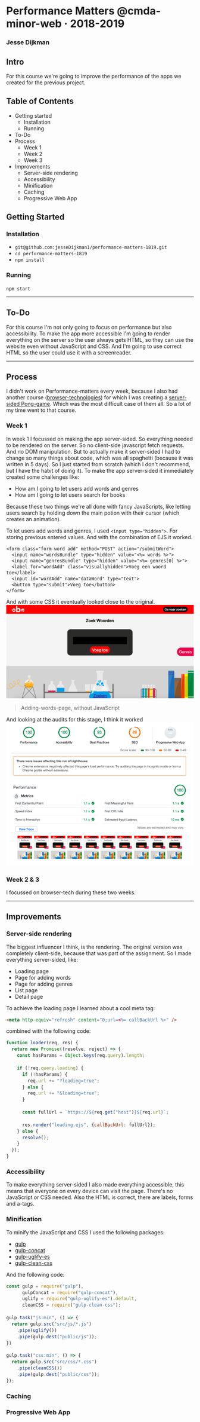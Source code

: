 # Performance Matters @cmda-minor-web · 2018-2019
### Jesse Dijkman

## Intro
For this course we're going to improve the performance of the apps we created for the previous project. 

## Table of Contents
- Getting started
  - Installation
  - Running
- To-Do
- Process
  - Week 1
  - Week 2
  - Week 3
- Improvements
  - Server-side rendering
  - Accessibility
  - Minification
  - Caching
  - Progressive Web App


## Getting Started
### Installation
- `git@github.com:jesseDijkman1/performance-matters-1819.git`
- `cd performance-matters-1819`
- `npm install`

### Running
`npm start`

---

## To-Do
For this course I'm not only going to focus on performance but also accessibility. To make the app more accessible I'm going to render everything on the server so the user always gets HTML, so they can use the website even without JavaScript and CSS. And I'm going to use correct HTML so the user could use it with a screenreader.

---

## Process
I didn't work on Performance-matters every week, because I also had another course ([browser-technologies](https://github.com/jesseDijkman1/browser-technologies-1819)) for which I was creating a [server-sided Pong-game](https://github.com/jesseDijkman1/pong-game). Which was the most difficult case of them all. So a lot of my time went to that course.

### Week 1
In week 1 I focussed on making the app server-sided. So everything needed to be rendered on the server. So no client-side javascript fetch requests. And no DOM manipulation. But to actually make it server-sided I had to change so many things about code, which was all spaghetti (because it was written in 5 days). So I just started from scratch (which I don't recommend, but I have the habit of doing it). To make the app server-sided it immediately created some challenges like:
- How am I going to let users add words and genres
- How am I going to let users search for books

Because these two things we're all done with fancy JavaScripts, like letting users search by holding down the main potion with their cursor (which creates an animation).

To let users add words and genres, I used `<input type="hidden">`. For storing previous entered values. And with the combination of EJS it worked.

```ejs
<form class="form-word add" method="POST" action="/submitWord">
  <input name="wordsBundle" type="hidden" value="<%= words %>">
  <input name="genresBundle" type="hidden" value="<%= genres[0] %>">
  <label for="wordAdd" class="visuallyhidden">Voeg een woord toe</label>
  <input id="wordAdd" name="dataWord" type="text">
  <button type="submit">Voeg toe</button>
</form>
```

And with some CSS it eventually looked close to the original.
![After making it accessible](readme-images/screenshot-made-accessible-homepage.png)
> Adding-words-page, without JavaScript

And looking at the audits for this stage, I think it worked
![Audits results after making it accessible](readme-images/screenshot-made-accessible-audits.png)

### Week 2 & 3
I focussed on browser-tech during these two weeks.

---

## Improvements
### Server-side rendering
The biggest influencer I think, is the rendering. The original version was completely client-side, because that was part of the assignment. So I made everything server-sided, like:
- Loading page
- Page for adding words
- Page for adding genres
- List page
- Detail page

To achieve the loading page I learned about a cool meta tag: 
```html
<meta http-equiv="refresh" content="0;url=<%= callBackUrl %>" />
```

combined with the following code:

```js
function loader(req, res) {
  return new Promise((resolve, reject) => {
    const hasParams = Object.keys(req.query).length;

    if (!req.query.loading) {
      if (!hasParams) {
        req.url += "?loading=true";
      } else {
        req.url += "&loading=true";
      }

      const fullUrl = `https://${req.get("host")}${req.url}`;

      res.render("loading.ejs", {callBackUrl: fullUrl});
    } else {
      resolve();
    }
  });
}
```

### Accessibility
To make everything server-sided I also made everything accessible, this means that everyone on every device can visit the page. There's no JavaScript or CSS needed. Also the HTML is correct, there are labels, forms and a-tags.

### Minification
To minify the JavaScript and CSS I used the following packages:
- [gulp](https://www.npmjs.com/package/gulp)
- [gulp-concat](https://www.npmjs.com/package/gulp-concat)
- [gulp-uglify-es](https://www.npmjs.com/package/gulp-uglify-es)
- [gulp-clean-css](https://www.npmjs.com/package/gulp-clean-css)

And the following code:
```js
const gulp = require("gulp"),
      gulpConcat = require("gulp-concat"),
      uglify = require("gulp-uglify-es").default,
      cleanCSS = require("gulp-clean-css");

gulp.task("js:min", () => {
  return gulp.src("src/js/*.js")
    .pipe(uglify())
    .pipe(gulp.dest("public/js"));
})

gulp.task("css:min", () => {
  return gulp.src("src/css/*.css")
    .pipe(cleanCSS())
    .pipe(gulp.dest("public/css"));
});
```

### Caching
### Progressive Web App
